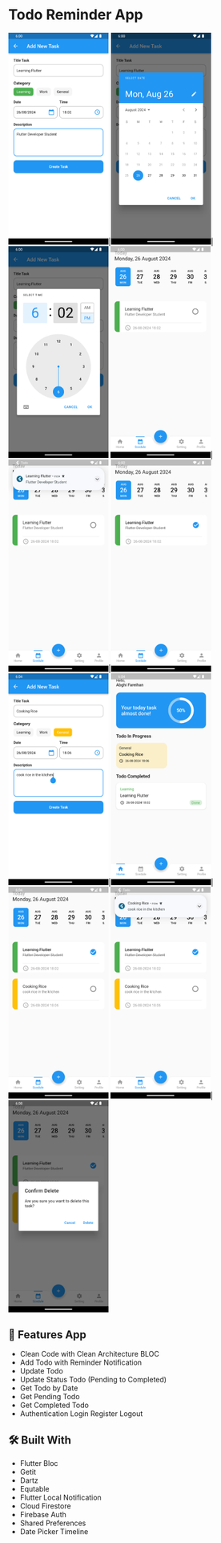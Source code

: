 # Todo Reminder App

<img src="screenshots/ss_1.png" width=200/>|<img src="screenshots/ss_2.png" width=200/>|<img src="screenshots/ss_3.png" width=200/>
<img src="screenshots/ss_4.png" width=200/>|<img src="screenshots/ss_5.png" width=200/>|<img src="screenshots/ss_6.png" width=200/>
<img src="screenshots/ss_11.png" width=200/>|<img src="screenshots/ss_7.png" width=200/>|<img src="screenshots/ss_8.png" width=200/>
<img src="screenshots/ss_9.png" width=200/>|<img src="screenshots/ss_10.png" width=200/>

## :tada: Features App
- Clean Code with Clean Architecture BLOC
- Add Todo with Reminder Notification
- Update Todo
- Update Status Todo (Pending to Completed)
- Get Todo by Date
- Get Pending Todo
- Get Completed Todo
- Authentication Login Register Logout

## :hammer_and_wrench: Built With
- Flutter Bloc
- Getit
- Dartz
- Equtable
- Flutter Local Notification
- Cloud Firestore
- Firebase Auth
- Shared Preferences
- Date Picker Timeline

